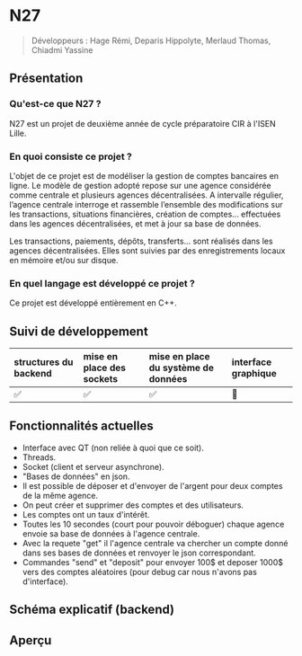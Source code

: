 # N27
>Développeurs : Hage Rémi, Deparis Hippolyte, Merlaud Thomas, Chiadmi Yassine

## Présentation
### Qu'est-ce que N27 ?

N27 est un projet de deuxième année de cycle préparatoire CIR à l'ISEN Lille.

### En quoi consiste ce projet ?

L'objet de ce projet est de modéliser la gestion de comptes bancaires en ligne.
Le modèle de gestion adopté repose sur une agence considérée comme centrale et plusieurs agences décentralisées. A intervalle régulier, l’agence centrale interroge et rassemble l’ensemble des modifications sur les transactions, situations financières, création de comptes... effectuées dans les agences décentralisées, et met à jour sa base de données.

Les transactions, paiements, dépôts, transferts... sont réalisés dans les agences décentralisées. Elles sont suivies par des enregistrements locaux en mémoire et/ou sur disque.

### En quel langage est développé ce projet ?

Ce projet est développé entièrement en C++.

## Suivi de développement

| structures du backend | mise en place des sockets | mise en place du système de données | interface graphique |
| :------- | :------- | :-------- | :------ |
| ✅ | ✅ | ✅ | 🚫 |

## Fonctionnalités actuelles
- Interface avec QT (non reliée à quoi que ce soit).
- Threads.
- Socket (client et serveur asynchrone).
- "Bases de données" en json.
- Il est possible de déposer et d'envoyer de l'argent pour deux comptes de la même agence.
- On peut créer et supprimer des comptes et des utilisateurs.
- Les comptes ont un taux d'intérêt.
- Toutes les 10 secondes (court pour pouvoir déboguer) chaque agence envoie sa base de données à l'agence centrale.
- Avec la requete "get" il l'agence centrale va chercher un compte donné dans ses bases de données et renvoyer le json correspondant.
- Commandes "send" et "deposit" pour envoyer 100$ et deposer 1000$ vers des comptes aléatoires (pour debug car nous n'avons pas d'interface).

## Schéma explicatif (backend)
## Aperçu
